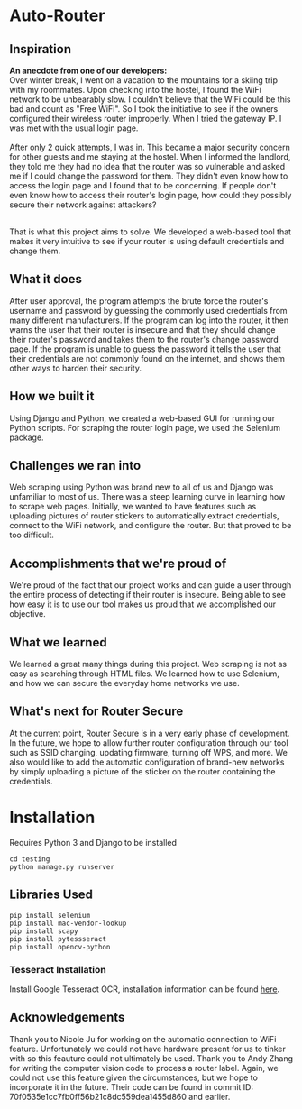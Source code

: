 # Auto-Router
## Inspiration
**An anecdote from one of our developers:** <br>
Over winter break, I went on a vacation to the mountains for a skiing trip with my roommates. Upon checking into the hostel, I found the WiFi network to be unbearably slow. I couldn't believe that the WiFi could be this bad and count as "Free WiFi". So I took the initiative to see if the owners configured their wireless router improperly. When I tried the gateway IP. I was met with the usual login page. <br><br>
After only 2 quick attempts, I was in. This became a major security concern for other guests and me staying at the hostel. When I informed the landlord, they told me they had no idea that the router was so vulnerable and asked me if I could change the password for them. They didn't even know how to access the login page and I found that to be concerning. If people don't even know how to access their router's login page, how could they possibly secure their network against attackers? <br><br>

That is what this project aims to solve. We developed a web-based tool that makes it very intuitive to see if your router is using default credentials and change them.<br>


## What it does
After user approval, the program attempts the brute force the router's username and password by guessing the commonly used credentials from many different manufacturers.  If the program can log into the router, it then warns the user that their router is insecure and that they should change their router's password and takes them to the router's change password page.  If the program is unable to guess the password it tells the user that their credentials are not commonly found on the internet, and shows them other ways to harden their security.

## How we built it
Using Django and Python, we created a web-based GUI for running our Python scripts.
For scraping the router login page, we used the Selenium package.

## Challenges we ran into
Web scraping using Python was brand new to all of us and Django was unfamiliar to most of us. There was a steep learning curve in learning how to scrape web pages. Initially, we wanted to have features such as uploading pictures of router stickers to automatically extract credentials, connect to the WiFi network, and configure the router. But that proved to be too difficult.

## Accomplishments that we're proud of
We're proud of the fact that our project works and can guide a user through the entire process of detecting if their router is insecure. Being able to see how easy it is to use our tool makes us proud that we accomplished our objective.

## What we learned
We learned a great many things during this project. Web scraping is not as easy as searching through HTML files. We learned how to use Selenium, and how we can secure the everyday home networks we use.


## What's next for Router Secure
At the current point, Router Secure is in a very early phase of development.  In the future, we hope to allow further router configuration through our tool such as SSID changing, updating firmware, turning off WPS, and more. We also would like to add the automatic configuration of brand-new networks by simply uploading a picture of the sticker on the router containing the credentials.

# Installation
Requires Python 3 and Django to be installed
```
cd testing
python manage.py runserver
```
## Libraries Used
```
pip install selenium
pip install mac-vendor-lookup
pip install scapy
pip install pytessseract
pip install opencv-python
```

### Tesseract Installation
Install Google Tesseract OCR, installation information can be found [here](https://tesseract-ocr.github.io/tessdoc/Installation.html). 

## Acknowledgements
Thank you to Nicole Ju for working on the automatic connection to WiFi feature. Unfortunately we could not have hardware present for us to tinker with so this feauture could not ultimately be used. Thank you to Andy Zhang for writing the computer vision code to process a router label. Again, we could not use this feature given the circumstances, but we hope to incorporate it in the future. Their code can be found in commit ID: 70f0535e1cc7fb0ff56b21c8dc559dea1455d860 and earlier.
